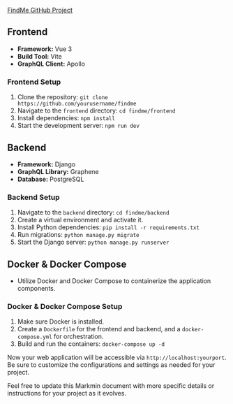 
[FindMe GitHub Project](https://github.com/yourusername/findme)

## Frontend
- **Framework:** Vue 3
- **Build Tool:** Vite
- **GraphQL Client:** Apollo

### Frontend Setup
1. Clone the repository: `git clone https://github.com/yourusername/findme`
2. Navigate to the `frontend` directory: `cd findme/frontend`
3. Install dependencies: `npm install`
4. Start the development server: `npm run dev`

## Backend
- **Framework:** Django
- **GraphQL Library:** Graphene
- **Database:** PostgreSQL

### Backend Setup
1. Navigate to the `backend` directory: `cd findme/backend`
2. Create a virtual environment and activate it.
3. Install Python dependencies: `pip install -r requirements.txt`
4. Run migrations: `python manage.py migrate`
5. Start the Django server: `python manage.py runserver`

## Docker & Docker Compose
- Utilize Docker and Docker Compose to containerize the application components.

### Docker & Docker Compose Setup
1. Make sure Docker is installed.
2. Create a `Dockerfile` for the frontend and backend, and a `docker-compose.yml` for orchestration.
3. Build and run the containers: `docker-compose up -d`

Now your web application will be accessible via `http://localhost:yourport`. Be sure to customize the configurations and settings as needed for your project.

Feel free to update this Markmin document with more specific details or instructions for your project as it evolves.
